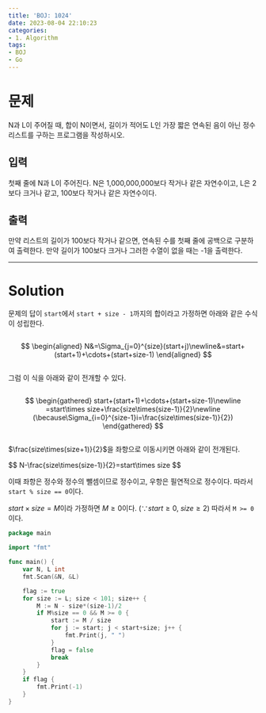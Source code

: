 ```yaml
---
title: 'BOJ: 1024'
date: 2023-08-04 22:10:23
categories:
- 1. Algorithm
tags:
- BOJ
- Go
---
```

# 문제

N과 L이 주어질 때, 합이 N이면서, 길이가 적어도 L인 가장 짧은 연속된 음이 아닌 정수 리스트를 구하는 프로그램을 작성하시오.

## 입력

첫째 줄에 N과 L이 주어진다. N은 1,000,000,000보다 작거나 같은 자연수이고, L은 2보다 크거나 같고, 100보다 작거나 같은 자연수이다.

## 출력

만약 리스트의 길이가 100보다 작거나 같으면, 연속된 수를 첫째 줄에 공백으로 구분하여 출력한다. 만약 길이가 100보다 크거나 그러한 수열이 없을 때는 -1을 출력한다.

<!-- More -->

---

# Solution

문제의 답이 `start`에서 `start + size - 1`까지의 합이라고 가정하면 아래와 같은 수식이 성립한다.

<div style="overflow: auto;">

$$
\begin{aligned}
N&=\Sigma_{j=0}^{size}(start+j)\newline&=start+(start+1)+\cdots+(start+size-1)
\end{aligned}
$$
</div>

그럼 이 식을 아래와 같이 전개할 수 있다.

<div style="overflow: auto;">

$$
\begin{gathered}
start+(start+1)+\cdots+(start+size-1)\newline
=start\times size+\frac{size\times(size-1)}{2}\newline
(\because\Sigma_{i=0}^{size-1}i=\frac{size\times(size-1)}{2})
\end{gathered}
$$
</div>

$\frac{size\times(size+1)}{2}$을 좌항으로 이동시키면 아래와 같이 전개된다.

<div style="overflow: auto;">
$$
N-\frac{size\times(size-1)}{2}=start\times size
$$
</div>

이때 좌항은 정수와 정수의 뺄셈이므로 정수이고, 우항은 필연적으로 정수이다.
따라서 `start % size == 0`이다.

$start\times size=M$이라 가정하면 $M\geq0$이다. ($\because start\geq0,\ size\geq2$)
따라서 `M >= 0`이다.

```go
package main

import "fmt"

func main() {
	var N, L int
	fmt.Scan(&N, &L)

	flag := true
	for size := L; size < 101; size++ {
		M := N - size*(size-1)/2
		if M%size == 0 && M >= 0 {
			start := M / size
			for j := start; j < start+size; j++ {
				fmt.Print(j, " ")
			}
			flag = false
			break
		}
	}
	if flag {
		fmt.Print(-1)
	}
}
```
